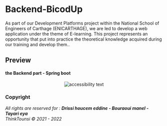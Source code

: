 # Backend-BicodUp

As part of our Development Platforms project within
the National School of Engineers of Carthage (ENICARTHAGE), we are led to
develop a web application under the theme of E-learning.
This project represents an opportunity that put into practice the theoretical knowledge
acquired during our training and develop them..

## Preview
#### the Backend part - Spring boot
<p align="center">
  <img src="https://i.imgur.com/e4qWTiB.png"  alt="accessibility text">
</p>


### Copyright
<i>All rights are reserved for : <b >Drissi houcem eddine - Bouraoui manel - Tayari eya </b> </i>
<br>
<i>ThinkTounsi © 2021 - 2022</i>

